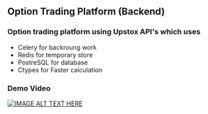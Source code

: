 ## Option Trading Platform (Backend) 

### Option trading platform using Upstox API's which uses
- Celery for backroung work
- Redis for temporary store
- PostreSQL for database
- Ctypes for Faster calculation


### Demo Video
[![IMAGE ALT TEXT HERE](https://firebasestorage.googleapis.com/v0/b/squarespace-chat.appspot.com/o/images%2Foption-trading.png?alt=media&token=3b95e0a5-8fd9-4f30-a5f1-59a5448ad34e)](https://www.youtube.com/watch?v=nE4myFQv-Co)
